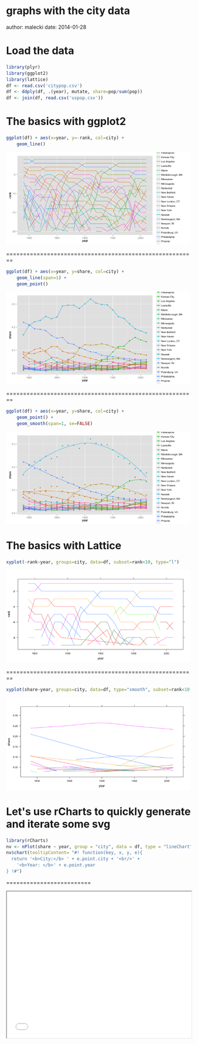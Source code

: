 graphs with the city data
========================================================
author: malecki
date: 2014-01-28

Load the data
========================================================


```r
library(plyr)
library(ggplot2)
library(lattice)
df <- read.csv('citypop.csv')
df <- ddply(df, .(year), mutate, share=pop/sum(pop))
df <- join(df, read.csv('uspop.csv'))
```


The basics with ggplot2
========================================================


```r
ggplot(df) + aes(x=year, y=-rank, col=city) +
    geom_line()
```

![plot of chunk ggplot-basics-1](graphs-figure/ggplot-basics-1.png) 

========================================================

```r
ggplot(df) + aes(x=year, y=share, col=city) +
    geom_line(span=1) +
    geom_point()
```

![plot of chunk ggplot-basics-2](graphs-figure/ggplot-basics-2.png) 

========================================================

```r
ggplot(df) + aes(x=year, y=share, col=city) +
    geom_point() +
    geom_smooth(span=1, se=FALSE)
```

![plot of chunk ggplot-basics-3](graphs-figure/ggplot-basics-3.png) 



The basics with Lattice
========================================================


```r
xyplot(-rank~year, groups=city, data=df, subset=rank<10, type="l")
```

![plot of chunk lattice-basics-1](graphs-figure/lattice-basics-1.png) 

========================================================

```r
xyplot(share~year, groups=city, data=df, type="smooth", subset=rank<10, span=2)
```

![plot of chunk lattice-basics-2](graphs-figure/lattice-basics-2.png) 


Let's use rCharts to quickly generate and iterate some svg
================================================

```r
library(rCharts)
nv <- nPlot(share ~ year, group = "city", data = df, type = "lineChart")
nv$chart(tooltipContent= "#! function(key, x, y, e){
  return '<b>City:</b> ' + e.point.city + '<br/>' +
    '<b>Year: </b>' + e.point.year
} !#")
```

=========================
<iframe src='
graphs-figure/rcharts-output.html
' scrolling='no' seamless class='rChart 
nvd3
 '
id=iframe-
chart1ea26cad726
></iframe>
<style>iframe.rChart{ width: 100%; height: 400px;}</style>

